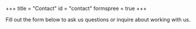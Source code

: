 +++
title = "Contact"
id = "contact"
formspree = true
+++

Fill out the form below to ask us questions or inquire about working with us.
